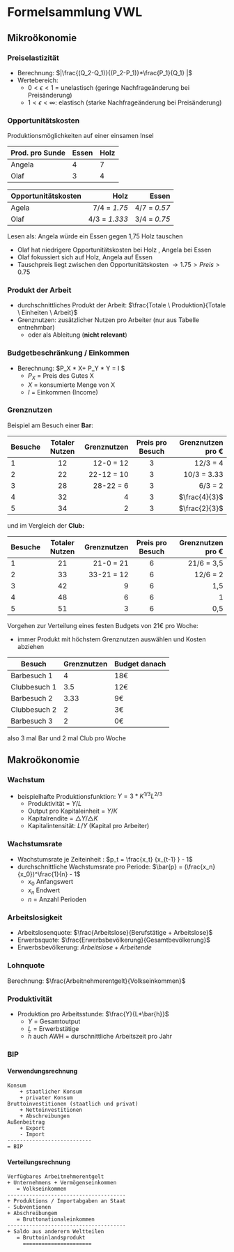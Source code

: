 

# Formelsammlung VWL



## Mikroökonomie

### Preiselastizität

- Berechnung: $|\frac{(Q_2-Q_1)}{(P_2-P_1)}*\frac{P_1}{Q_1} |$
- Wertebereich: 
    - $0 < \epsilon <1$ = unelastisch (geringe Nachfrageänderung bei Preisänderung)
    - $1 < \epsilon < \infty$: elastisch (starke Nachfrageänderung bei Preisänderung)

### Opportunitätskosten

Produktionsmöglichkeiten auf einer einsamen Insel

| Prod. pro Sunde | Essen | Holz |
| --------------- | ----- | ---- |
| Angela          | 4     | 7    |
| Olaf            | 3     | 4    |

| Opportunitätskosten |          Holz |        Essen |
| ------------------- | ------------: | -----------: |
| Agela               |  7/4 = *1.75* | 4/7 = *0.57* |
| Olaf                | 4/3 = *1.333* | 3/4 = *0.75* |

Lesen als: Angela würde ein Essen gegen 1,75 Holz tauschen

- Olaf hat niedrigere Opportunitätskosten bei Holz , Angela bei Essen 
- Olaf fokussiert sich auf Holz, Angela auf Essen
- Tauschpreis liegt zwischen den Opportunitätskosten $\to 1.75 > Preis > 0.75$

### Produkt der Arbeit

- durchschnittliches Produkt der Arbeit: $\frac{Totale \ Produktion}{Totale \ Einheiten \ Arbeit}$
- Grenznutzen: zusätzlicher Nutzen pro Arbeiter (nur aus Tabelle entnehmbar)
    - oder als Ableitung (**nicht relevant**)

### Budgetbeschränkung / Einkommen

- Berechnung: $P_X * X+ P_Y *  Y = I $
    - $P_X$ = Preis des Gutes X
    - *X* = konsumierte Menge von X
    - $I$ = Einkommen (Income)

### Grenznutzen

Beispiel am Besuch einer **Bar**:

| Besuche | Totaler Nutzen | Grenznutzen | Preis pro Besuch | Grenznutzen pro € |
| ------- | :------------: | ----------: | :--------------: | ----------------: |
| 1       |       12       |   12-0 = 12 |        3         |          12/3 = 4 |
| 2       |       22       |  22-12 = 10 |        3         |       10/3 = 3.33 |
| 3       |       28       |   28-22 = 6 |        3         |           6/3 = 2 |
| 4       |       32       |           4 |        3         |     $\frac{4}{3}$ |
| 5       |       34       |           2 |        3         |     $\frac{2}{3}$ |

und im Vergleich der **Club:**

| Besuche | Totaler Nutzen | Grenznutzen | Preis pro Besuch | Grenznutzen pro € |
| ------- | :------------: | ----------: | :--------------: | ----------------: |
| 1       |       21       |   21-0 = 21 |        6         |       21/6 =  3,5 |
| 2       |       33       |  33-21 = 12 |        6         |          12/6 = 2 |
| 3       |       42       |           9 |        6         |               1,5 |
| 4       |       48       |           6 |        6         |                 1 |
| 5       |       51       |           3 |        6         |               0,5 |

Vorgehen zur Verteilung eines festen Budgets von 21€ pro Woche:

- immer Produkt mit höchstem Grenznutzen auswählen und Kosten abziehen

| Besuch       | Grenznutzen | Budget danach |
| ------------ | ----------- | ------------- |
| Barbesuch 1  | 4           | 18€           |
| Clubbesuch 1 | 3.5         | 12€           |
| Barbesuch 2  | 3.33        | 9€            |
| Clubbesuch 2 | 2           | 3€            |
| Barbesuch 3  | 2           | 0€            |

also 3 mal Bar und 2 mal Club pro Woche



## Makroökonomie

### Wachstum

- beispielhafte Produktionsfunktion: $Y = 3*K^{1/3} L^{2/3}$
    - Produktivität = $Y/L$
    - Output pro Kapitaleinheit = $Y / K$
    - Kapitalrendite = $\triangle Y / \triangle K$
    - Kapitalintensität: $L/Y$ (Kapital pro Arbeiter)

### Wachstumsrate

- Wachstumsrate je Zeiteinheit : $p_t = \frac{x_t} {x_{t-1} } - 1$
- durchschnittliche Wachstumsrate pro Periode: $\bar{p} = (\frac{x_n}{x_0})^\frac{1}{n} - 1$ 
    - $x_0$ Anfangswert
    - $x_n$ Endwert
    - $n$  = Anzahl Perioden

### Arbeitslosigkeit

- Arbeitslosenquote: $\frac{Arbeitslose}{Berufstätige + Arbeitslose}$
- Erwerbsquote: $\frac{Erwerbsbevölkerung}{Gesamtbevölkerung}$
- Erwerbsbevölkerung: $Arbeitslose + Arbeitende$

### Lohnquote

Berechnung: $\frac{Arbeitnehmerentgelt}{Volkseinkommen}$

### Produktivität

- Produktion pro Arbeitsstunde: $\frac{Y}{L*\bar{h}}$
    - $Y$ = Gesamtoutput
    - $L$ = Erwerbstätige 
    - $\bar{h}$ auch AWH = durschnittliche Arbeitszeit pro Jahr

### BIP

#### Verwendungsrechnung

```
Konsum 
	+ staatlicher Konsum
	+ privater Konsum
Bruttoinvestitionen (staatlich und privat)
	+ Nettoinvestitionen
	+ Abschreibungen
Außenbeitrag
	+ Export
	- Import
---------------------------
= BIP
```



#### Verteilungsrechnung

```
Verfügbares Arbeitnehmerentgelt
+ Unternehmens + Vermögenseinkommen
   = Volkseinkommen
--------------------------------------
+ Produktions / Importabgaben an Staat
- Subventionen
+ Abschreibungem
   = Bruttonationaleinkommen
--------------------------------------
+ Saldo aus anderern Weltteilen
   = Bruttoinlandsprodukt
	 ======================
```

